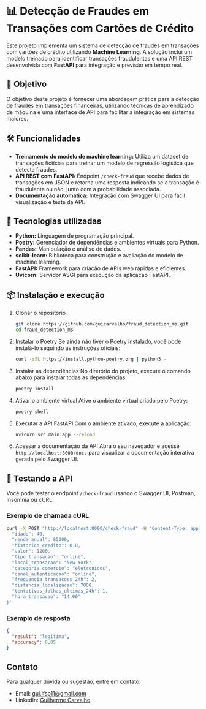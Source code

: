 # 📊 Detecção de Fraudes em Transações com Cartões de Crédito

Este projeto implementa um sistema de detecção de fraudes em transações com cartões de crédito utilizando **Machine Learning**. A solução inclui um modelo treinado para identificar transações fraudulentas e uma API REST desenvolvida com **FastAPI** para integração e previsão em tempo real.

## 🎯 Objetivo

O objetivo deste projeto é fornecer uma abordagem prática para a detecção de fraudes em transações financeiras, utilizando técnicas de aprendizado de máquina e uma interface de API para facilitar a integração em sistemas maiores.

## 🛠️ Funcionalidades

- **Treinamento do modelo de machine learning:** Utiliza um dataset de transações fictícias para treinar um modelo de regressão logística que detecta fraudes.
- **API REST com FastAPI:** Endpoint `/check-fraud` que recebe dados de transações em JSON e retorna uma resposta indicando se a transação é fraudulenta ou não, junto com a probabilidade associada.
- **Documentação automática:** Integração com Swagger UI para fácil visualização e teste da API.

## 🚀 Tecnologias utilizadas

- **Python:** Linguagem de programação principal.
- **Poetry:** Gerenciador de dependências e ambientes virtuais para Python.
- **Pandas:** Manipulação e análise de dados.
- **scikit-learn:** Biblioteca para construção e avaliação do modelo de machine learning.
- **FastAPI:** Framework para criação de APIs web rápidas e eficientes.
- **Uvicorn:** Servidor ASGI para execução da aplicação FastAPI.

## 📦 Instalação e execução

1. Clonar o repositório
    ```bash
    git clone https://github.com/guicarvalho/fraud_detection_ms.git
    cd fraud_detection_ms
    ```
2. Instalar o Poetry
    Se ainda não tiver o Poetry instalado, você pode instalá-lo seguindo as instruções oficiais:
    ```bash
    curl -sSL https://install.python-poetry.org | python3 -
    ```
3. Instalar as dependências
    No diretório do projeto, execute o comando abaixo para instalar todas as dependências:
    ```bash
    poetry install
    ```
4. Ativar o ambiente virtual
    Ative o ambiente virtual criado pelo Poetry:
    ```bash
    poetry shell
    ```
5. Executar a API FastAPI
    Com o ambiente ativado, execute a aplicação:
    ```bash
    uvicorn src.main:app --reload
    ```
6. Acessar a documentação da API
    Abra o seu navegador e acesse `http://localhost:8000/docs` para visualizar a documentação interativa gerada pelo Swagger UI.

## 🧪 Testando a API

Você pode testar o endpoint `/check-fraud` usando o Swagger UI, Postman, Insomnia ou cURL.

### Exemplo de chamada cURL

```bash
curl -X POST "http://localhost:8000/check-fraud" -H "Content-Type: application/json" -d '{
  "idade": 40,
  "renda_anual": 85000,
  "historico_credito": 0.8,
  "valor": 1200,
  "tipo_transacao": "online",
  "local_transacao": "New York",
  "categoria_comercio": "eletronicos",
  "canal_autenticacao": "online",
  "frequencia_transacoes_24h": 2,
  "distancia_localizacao": 7000,
  "tentativas_falhas_ultimas_24h": 1,
  "hora_transacao": "14:00"
}'
```

### Exemplo de resposta
```json
{
  "result": "legítima",
  "accuracy": 0.85
}
```

## Contato

Para qualquer dúvida ou sugestão, entre em contato:

- Email: <gui.ifsp11@gmail.com>
- LinkedIn: [Guilherme Carvalho](https://www.linkedin.com/in/decarvalhogui/)
